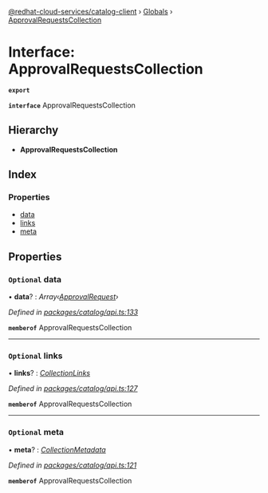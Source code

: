 [@redhat-cloud-services/catalog-client](../README.md) › [Globals](../globals.md) › [ApprovalRequestsCollection](approvalrequestscollection.md)

# Interface: ApprovalRequestsCollection

**`export`** 

**`interface`** ApprovalRequestsCollection

## Hierarchy

* **ApprovalRequestsCollection**

## Index

### Properties

* [data](approvalrequestscollection.md#optional-data)
* [links](approvalrequestscollection.md#optional-links)
* [meta](approvalrequestscollection.md#optional-meta)

## Properties

### `Optional` data

• **data**? : *Array‹[ApprovalRequest](approvalrequest.md)›*

*Defined in [packages/catalog/api.ts:133](https://github.com/fhlavac/javascript-clients/blob/master/packages/catalog/api.ts#L133)*

**`memberof`** ApprovalRequestsCollection

___

### `Optional` links

• **links**? : *[CollectionLinks](collectionlinks.md)*

*Defined in [packages/catalog/api.ts:127](https://github.com/fhlavac/javascript-clients/blob/master/packages/catalog/api.ts#L127)*

**`memberof`** ApprovalRequestsCollection

___

### `Optional` meta

• **meta**? : *[CollectionMetadata](collectionmetadata.md)*

*Defined in [packages/catalog/api.ts:121](https://github.com/fhlavac/javascript-clients/blob/master/packages/catalog/api.ts#L121)*

**`memberof`** ApprovalRequestsCollection
